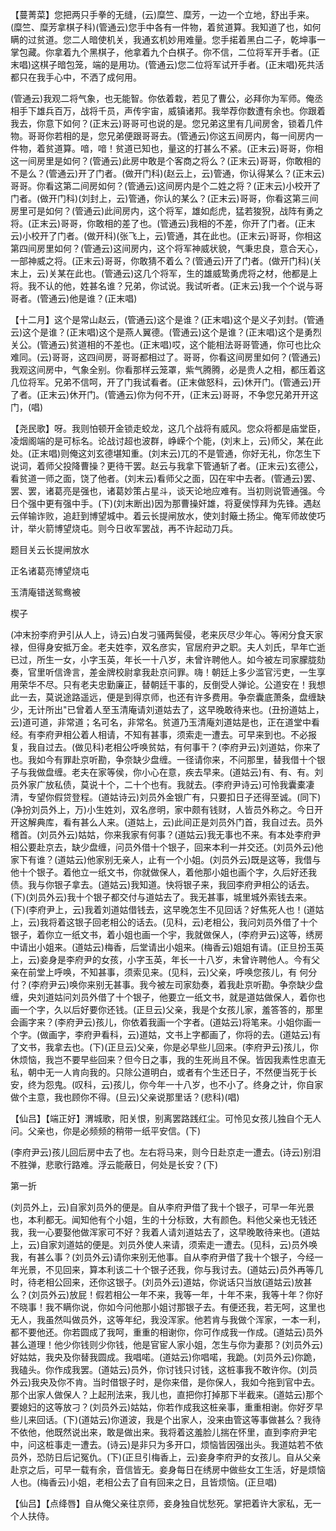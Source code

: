 <!-- { "loadSidebar": true } -->
【蔓菁菜】您把两只手拳的无缝，(云)糜竺、糜芳，一边一个立地，舒出手来。(糜竺、糜芳拿棋子科)(管通云)您手中各有一件物，着贫道算。我知道了也，如何瞒的过贫道。您二人暗使机关，我通玄机妙用难量。您手掿着黑白二子，乾坤事一掌包藏。你拿着九个黑棋子，他拿着九个白棋子。你不信，二位将军开手者。(正末唱)这棋子暗包笼，端的是用功。(管通云)您二位将军试开手者。(正末唱)死共活都只在我手心中，不洒了成何用。

(管通云)我观二将气象，也无能智。你依着栽，若见了曹公，必拜你为军师。俺丞相手下雄兵百万，战将千员，声传宇宙，威镇诸邦。我举荐你数遭有余也。你跟着我去，你意下如何？(正末云)哥哥可也说的是。您兄弟这里有几间房舍，锁着几件物。哥哥你若相的是，您兄弟便跟哥哥去。(管通云)你这五间房内，每一间房内一件物，着贫道算。喑，喑！贫道已知也，量这的打甚么不紧。(正末云)哥哥，你相这一间房里是如何？(管通云)此房中敢是个客商之将么？(正末云)哥哥，你敢相的不是么？(管通云)开了门者。(做开门科)(赵云上，云)管通，你认得某么？(正末云)哥哥。你看这第二间房如何？(管通云)这间房内是个二姓之将？(正末云)小校开了门者。(做开门科)(刘封上，云)管通，你认的某么？(正末云)哥哥，你看这第三间房里可是如何？(管通云)此间房内，这个将军，雄如彪虎，猛若狻猊，战阵有勇之将。(正末云)哥哥，你敢相的差了也。(管通云)我相的不差，你开了门者。(正末云)小校开了门者。(做开科)(张飞上，云)管通，其在此也。(正末云)哥哥，你相这第四间房里如何？(管通云)这间房内，这个将军神威状貌，气秉忠良，意合天心，一部神威之将。(正末云)哥哥，你敢猜不着么？(管通云)开了门者。(做开门科)(关末上，云)关某在此也。(管通云)这几个将军，生的雄威鸷勇虎将之材，他都是上将。我不认的他，姓甚名谁？兄弟，你试说。我试听者。(正末云)我一个个说与哥哥者。(管通云)他是谁？(正末唱)

【十二月】这个是常山赵云，(管通云)这个是谁？(正末唱)这个是义子刘封。(管通云)这个是谁？(正末唱)这个是燕人翼德。(管通云)这个是谁？(正末唱)这个是勇烈关公。(管通云)贫道相的不差也。(正末唱)哎，这个能相法哥哥管通，你可也比众难同。(云)哥哥，这四间房，哥哥都相过了。哥哥，你看这间房里如何？(管通云)我观这间房中，气象全别。你看那样云笼罩，紫气腾腾，必是贵人之相，都压着这几位将军。兄弟不信呵，开了门我试看者。(正末做怒科，云)休开门。(管通云)开了者。(正末云)休开门。(管通云)你为何不开，(正末云)哥哥，不争您兄弟开开这门，(唱)

【尧民歌】呀。我则怕顿开金锁走蛟龙，这几个战将有威风。您众将都是庙堂臣，凌烟阁端的是可标名。论战讨超也波群，峥嵘个个能，(刘末上，云)师父，某在此处。(正末唱)则俺这刘玄德堪知重。(刘末云)兀的不是管通，你好无礼，你怎生下说词，着师父投降曹操？更待干罢。赵云与我拿下管通斩了者。(正末云)玄德公，看贫道一师之面，饶了他者。(刘末云)看师父之面，囚在牢中去者。(管通云)罢、罢、罢，诸葛亮是强也，诸葛妙策占星斗，谈天论地应难有。当初则说管通强。今日个强中更有强中手。(下)(刘末断出)因为那曹操奸雄，将夏侯惇拜为先锋。遇赵云佯输诈败，追赶到博望城中。着云长提闸放水，使刘封簸土扬尘。俺军师故使巧计，举火箭博望烧屯。则今日收军罢战，再不许起动刀兵。

题目关云长提闸放水

正名诸葛亮博望烧屯
　

玉清庵错送鸳鸯被

楔子

(冲末扮李府尹引从人上，诗云)白发刁骚两鬓侵，老来灰尽少年心。等闲分食天家禄，但得身安抵万金。老夫姓李，双名彦实，官居府尹之职。夫人刘氏，早年亡逝已过，所生一女，小字玉英，年长一十八岁，未曾许聘他人。如今被左司家朦胧劾奏，官里听信谗言，差金牌校尉拿我赴京问罪。嗨！朝廷上多少滥官污吏，一生享用荣华不尽。只有老夫忠勤廉正，替朝廷干事的，反倒受人弹论。公道安在！我想此一去，莫说途路遥远，便是到得京师，也还有许多费用。争奈囊底萧条，盘缠缺少，无计所出"已曾着人至玉清庵请刘道姑去了，这早晚敢待来也。(丑扮道姑上，云)道可道，非常道；名可名，非常名。贫道乃玉清庵刘道姑是也，正在道堂中看经。有李府尹相公着人相请，不知有甚事，须索走一遭去。可早来到也。不必报复，我自过去。(做见科)老相公呼唤贫姑，有何事干？(李府尹云)刘道姑，你来了也。我如今有罪赴京听勘，争奈缺少盘缠。一径请你来，不问那里，替我借十个银子与我做盘缠。老夫在家等侯，你小心在意，疾去早来。(道姑云)有、有、有。刘员外家广放私债，莫说十个，二十个也有。我就去。(李府尹诗云)可怜我囊橐凄清，专望你假贷登程。(道姑诗云)刘员外金银广有，只要扣日子还得至诚。(同下)(净扮刘员外上，万)小生姓刘，双名彦明，家中颇有钱财，人皆员外称之。今日开开这解典库，看有甚么人来。(道姑上，云)此间正是刘员外门首，我自过去。员外稽首。(刘员外云)姑姑，你来我家有何事？(道姑云)我无事也不来。有本处李府尹相公要赴京去，缺少盘缠，问员外借十个银子，回来本利一并交还。(刘员外云)他家下有谁？(道姑云)他家别无亲人，止有一个小姐。(刘员外云)既是这等，我借与他十个银子。着他立一纸文书，你就做保人，着他那小姐也画个字，久后好还我债。我与你银子拿去。(道姑云)我知道。快将银子来，我回李府尹相公的话去。(下)(刘员外云)我十个银子都交付与道姑去了。我无甚事，城里城外索钱去来。(下)(李府尹上，云)我着刘道姑借钱去，这早晚怎生不见回话？好焦死人也！(道姑上，云)我将着这银子回老相公的话去。(见科，云)老相公，我问刘员外借了十个银子，着你立一纸文书，着小姐也画一个宇，我就做保人，(李府尹云)这等，绣房中请出小姐来。(道姑云)梅香，后堂请出小姐来。(梅香云)姐姐有请。(正旦扮玉英上，云)妾身是李府尹的女孩，小字玉英，年长一十八岁，未曾许聘他人。今有父亲在前堂上呼唤，不知甚事，须索见来。(见科，云)父亲，呼唤您孩儿，有
何分付？(李府尹云)唤你来别无甚事。我今被左司家劾奏，着我赴京听勘。争奈缺少盘缠，央刘道姑问刘员外借了十个银子，他要立一纸文书，就是道姑做保人，着你也画一个字，久以后好要你还钱。(正旦云)父亲，我是个女孩儿家，羞答答的，那里会画字来？(李府尹云)孩儿，你依着我画一个字者。(道姑云)将笔来。小姐你画一个字。(做画字，李府尹看科，云)道姑，文书上字都画了，你将的去。(道姑云)有了文书，我拿去也。(下)(正旦云)父亲，你是必早些儿回来。(李府尹云)孩儿，你休烦恼，我岂不要早些回来？但今日之事，我的生死尚且不保。皆因我素性忠直无私，朝中无一人肯向我的。只除公道明白，或者有个生还日子，不然便当死于长安，终为怨鬼。(叹科，云)孩儿，你今年一十八岁，也不小了。终身之计，你自家做个主意，我也顾你不得。(旦云)父亲说那里话？(悲科)(唱)

【仙吕】【端正好】渭城歌，阳关恨，别离罢路践红尘。可怜见女孩儿独自个无人问。父亲也，你是必频频的稍带一纸平安信。(下)

(李府尹云)孩儿回后房中去了也。左右将马来，则今日赴京走一遭去。(诗云)别泪不胜弹，悲歌行路难。浮云能蔽日，何处是长安？(下)

第一折

(刘员外上，云)自家刘员外的便是。自从李府尹借了我十个银子，可早一年光景也，本利都无。闻知他有个小姐，生的十分标致，大有颜色。料他父亲也无钱还我，我一心要娶他做浑家可不好？我着人请刘道姑去了，这早晚敢待来也。(道姑上，云)自家刘道姑的便是。刘员外使人来请，须索走一遭去。(见科，云)员外唤我，有甚么事？(刘员外云)请你来别无他事。自从李府尹借了我十个银子，今经一年光景，不见回来，算本利该二十个银子还我，你与我讨去。(道姑云)员外再等几时，待老相公回来，还你这银子。(刘员外云)道姑，你说话只当放(道姑云)放甚么？(刘员外云)放屁！假若相公一年不来，我等一年，十年不来，我等十年？你好不晓事！我不瞒你说，你如今问他那小姐讨那银子去。有便还我，若无呵，这里也无人，我虽然叫做员外，这等年纪，我没浑家。他若肯与我做个浑家，一本一利，都不要他还。你若圆成了我呵，重重的相谢你，你可作成我一作成。(道姑云)员外甚么道理！他少你钱则少你钱，他是官宦人家小姐，怎生与你为妻那？(刘员外云)好姑姑，我央及你替我圆成。我唱喏。(道姑云)你唱喏，我跪。(刘员外云)你跪，我磕头。你作成我罢。(道姑云)员外，你讨钱只讨钱，这桩事我不敢许你。(刘员外云)我央及你不肯。当时借银子时，是你来借，是你保人，我如今拖到官中去。那个出家人做保人？上起刑法来，我儿也，直把你打掉那下半截来。(道姑云)那个要媳妇的这等放刁？(刘员外云)姑姑，你若作成我这桩亲事，重重相谢。你好歹早些儿来回话。(下)(道姑云)你道波，我是个出家人，没来由管这等事做甚么？我待不依他，他既然说出来，敢是做出来。我将着这羞脸儿揣在怀里，直到李府尹宅中，问这桩事走一遭去。(诗云)是非只为多开口，烦恼皆因强出头。我道姑若不依员外，恐防日后记冤仇。(下)(正旦引梅香上，云)妾身李府尹的女孩儿。自从父亲赴京之后，可早一载有余，音信皆无。妾身每日在绣房中做些女工生活，好是烦恼人也。(梅香云)小姐，老相公去了自有回来之日，且皆烦恼。(正旦唱)

【仙吕】【点绛唇】自从俺父亲往京师，妾身独自忧愁死。掌把着许大家私，无一个人扶侍。

